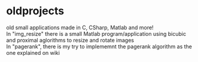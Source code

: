 # oldprojects
old small applications made in C, CSharp, Matlab and more! <br>
In "img_resize" there is a small Matlab program/application using bicubic and proximal aglorithms to resize and rotate images <br>
In "pagerank", there is my try to implememnt the pagerank algorithm as the one explained on wiki
